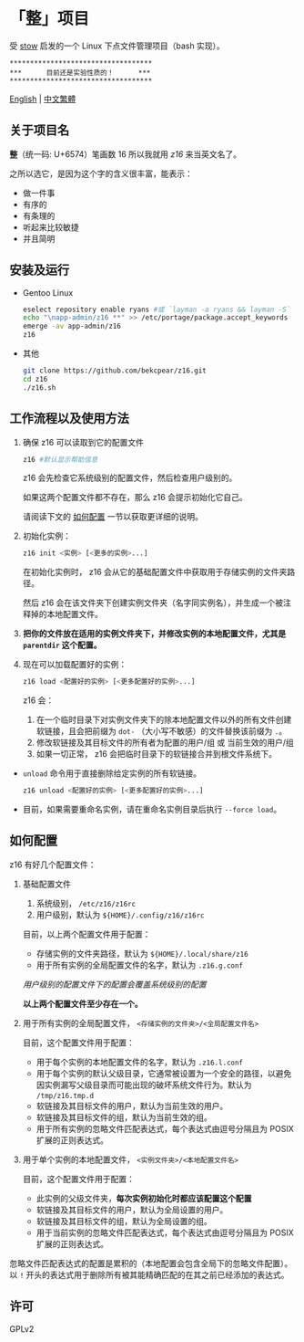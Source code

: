# 「整」项目

受 [stow](https://www.gnu.org/software/stow/) 启发的一个 Linux 下点文件管理项目（bash 实现）。

```
***********************************
***      目前还是实验性质的！      ***
***********************************
```

[English](README.md) | [中文繁體](README.zht.md)

## 关于项目名

**整**（统一码: U+6574）笔画数 16 所以我就用 *z16* 来当英文名了。

之所以选它，是因为这个字的含义很丰富，能表示：

* 做一件事
* 有序的
* 有条理的
* 听起来比较敏捷
* 并且简明

## 安装及运行

* Gentoo Linux

  ```bash
  eselect repository enable ryans #或 `layman -a ryans && layman -S`
  echo "\napp-admin/z16 **" >> /etc/portage/package.accept_keywords
  emerge -av app-admin/z16
  z16
  ```

* 其他

  ```bash
  git clone https://github.com/bekcpear/z16.git
  cd z16
  ./z16.sh
  ```

## 工作流程以及使用方法

1. 确保 z16 可以读取到它的配置文件

   ```bash
   z16 #默认显示帮助信息
   ```

   z16 会先检查它系统级别的配置文件，然后检查用户级别的。

   如果这两个配置文件都不存在，那么 z16 会提示初始化它自己。

   请阅读下文的 [如何配置](#如何配置) 一节以获取更详细的说明。

2. 初始化实例：

   ```bash
   z16 init <实例> [<更多的实例>...]
   ```

   在初始化实例时， z16 会从它的基础配置文件中获取用于存储实例的文件夹路径。

   然后 z16 会在该文件夹下创建实例文件夹（名字同实例名），并生成一个被注释掉的本地配置文件。

3. **把你的文件放在适用的实例文件夹下，并修改实例的本地配置文件，尤其是 `parentdir` 这个配置。**

4. 现在可以加载配置好的实例：

   ```bash
   z16 load <配置好的实例> [<更多配置好的实例>...]
   ```

   z16 会：

   1. 在一个临时目录下对实例文件夹下的除本地配置文件以外的所有文件创建软链接，且会把前缀为 `dot-` （大小写不敏感）的文件替换该前缀为 `.`。
   2. 修改软链接及其目标文件的所有者为配置的用户/组 或 当前生效的用户/组
   3. 如果一切正常， z16 会把临时目录下的软链接合并到根文件系统下。

* `unload` 命令用于直接删除给定实例的所有软链接。

   ```bash
   z16 unload <配置好的实例> [<更多配置好的实例>...]
   ```

* 目前，如果需要重命名实例，请在重命名实例目录后执行 `--force load`。

## 如何配置

z16 有好几个配置文件：

1. 基础配置文件

   1. 系统级别， `/etc/z16/z16rc`
   2. 用户级别，默认为 `${HOME}/.config/z16/z16rc`

   目前，以上两个配置文件用于配置：

   * 存储实例的文件夹路径，默认为 `${HOME}/.local/share/z16`
   * 用于所有实例的全局配置文件的名字，默认为 `.z16.g.conf`

   *用户级别的配置文件下的配置会覆盖系统级别的配置*

   **以上两个配置文件至少存在一个。**

2. 用于所有实例的全局配置文件， `<存储实例的文件夹>/<全局配置文件名>`

   目前，这个配置文件用于配置：

   * 用于每个实例的本地配置文件的名字，默认为 `.z16.l.conf`
   * 用于每个实例的默认父级目录，它通常被设置为一个安全的路径，以避免因实例漏写父级目录而可能出现的破坏系统文件行为。默认为 `/tmp/z16.tmp.d`
   * 软链接及其目标文件的用户，默认为当前生效的用户。
   * 软链接及其目标文件的组，默认为当前生效的组。
   * 用于所有实例的忽略文件匹配表达式，每个表达式由逗号分隔且为 POSIX 扩展的正则表达式。

3. 用于单个实例的本地配置文件， `<实例文件夹>/<本地配置文件名>`

   目前，这个配置文件用于配置：

   * 此实例的父级文件夹，**每次实例初始化时都应该配置这个配置**
   * 软链接及其目标文件的用户，默认为全局设置的用户。
   * 软链接及其目标文件的组，默认为全局设置的组。
   * 用于当前实例的忽略文件匹配表达式，每个表达式由逗号分隔且为 POSIX 扩展的正则表达式。

忽略文件匹配表达式的配置是累积的（本地配置会包含全局下的忽略文件配置）。以 `!` 开头的表达式用于删除所有被其能精确匹配的在其之前已经添加的表达式。

## 许可

GPLv2

